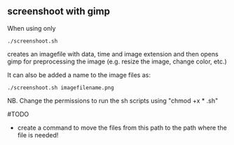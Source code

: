 screenshoot with gimp
---


When using only 
```
./screenshoot.sh
```
creates an imagefile with data, time and image extension and then
opens gimp for preprocessing the image (e.g. resize the image, change color, etc.)


It can also be added a name to the image files as:

```
./screenshoot.sh imagefilename.png
```


NB. Change the permissions to run the sh scripts using "chmod +x * .sh" 


#TODO

* create a command to move the files from this path to the path 
where the file is needed!




